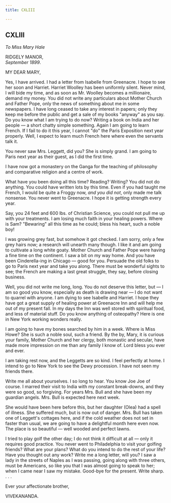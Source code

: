 ```yaml
---
title: CXLIII

---
```





  

  


## CXLIII

*To Miss Mary Hale*

RIDGELY MANOR,  
*September 1899*.

MY DEAR MARY,

Yes, I have arrived. I had a letter from Isabelle from Greenacre. I hope
to see her soon and Harriet. Harriet Woolley has been uniformly silent.
Never mind, I will bide my time, and as soon as Mr. Woolley becomes a
millionaire, demand my money. You did not write any particulars about
Mother Church and Father Pope, only the news of something about me in
some newspapers. I have long ceased to take any interest in papers; only
they keep me before the public and get a sale of my books "anyway" as
you say. Do you know what I am trying to do now? Writing a book on India
and her people — a short chatty simple something. Again I am going to
learn French. If I fail to do it this year, I cannot "do" the Paris
Exposition next year properly. Well, I expect to learn much French here
where even the servants talk it.

You never saw Mrs. Leggett, did you? She is simply grand. I am going to
Paris next year as their guest, as I did the first time.

I have now got a monastery on the Ganga for the teaching of philosophy
and comparative religion and a centre of work.

What have you been doing all this time? Reading? Writing? You did not do
anything. You could have written lots by this time. Even if you had
taught me French, I would be quite a Froggy now, *and you did not*, only
made me talk nonsense. You never went to Greenacre. I hope it is getting
strength every year.

Say, you 24 feet and 600 lbs. of Christian Science, you could not pull
me up with your treatments. I am losing much faith in your healing
powers. Where is Sam? "Bewaring" all this time as he could; bless his
heart, such a noble boy!

I was growing grey fast, but somehow it got checked. I am sorry, only a
few grey hairs now; a research will unearth many though. I like it and
am going to cultivate a long white goaty. Mother Church and Father Pope
were having a fine time on the continent. I saw a bit on my way home.
And you have been Cinderella-ing in Chicago — good for you. Persuade the
old folks to go to Paris next year and take you along. There must be
wonderful sights to see; the French are making a last great struggle,
they say, before closing business.

Well, you did not write me long, long. You do not deserve this letter,
but — I am so good you know, especially as death is drawing near — I do
not want to quarrel with anyone. I am dying to see Isabelle and Harriet.
I hope they have got a great supply of healing power at Greenacre Inn
and will help me out of my present fall. In my days the Inn was well
stored with spiritual food, and less of material stuff. Do you know
anything of osteopathy? Here is one in New York working wonders really.

I am going to have my bones searched by him in a week. Where is Miss
Howe? She is such a noble soul, such a friend. By the by, Mary, it is
curious your family, Mother Church and her clergy, both monastic and
secular, have made more impression on me than any family I know of. Lord
bless you ever and ever.

I am taking rest now, and the Leggetts are so kind. I feel perfectly at
home. I intend to go to New York to see the Dewy procession. I have not
seen my friends there.

Write me all about yourselves. I so long to hear. You know Joe Joe of
course. I marred their visit to India with my constant break-downs, and
they were so good, so forgiving. For years Mrs. Bull and she have been
my guardian angels. Mrs. Bull is expected here next week.

She would have been here before this, but her daughter (Olea) had a
spell of illness. She suffered much, but is now out of danger. Mrs. Bull
has taken one of Leggett's cottages here, and if the cold weather does
not set in faster than usual, we are going to have a delightful month
here even now. The place is so beautiful — well wooded and perfect
lawns.

 I tried to play golf the other day; I do not think it difficult at all
— only it requires good practice. You never went to Philadelphia to
visit your golfing friends? What are your plans? What do you intend to
do the rest of your life? Have you thought out any work? Write me a long
letter, will you? I saw a lady in the streets of Naples as I was
passing, going along with three others, must be Americans, so like you
that I was almost going to speak to her; when I came near I saw my
mistake. Good-bye for the present. Write sharp. . . .

Ever your affectionate brother,

VIVEKANANDA.


